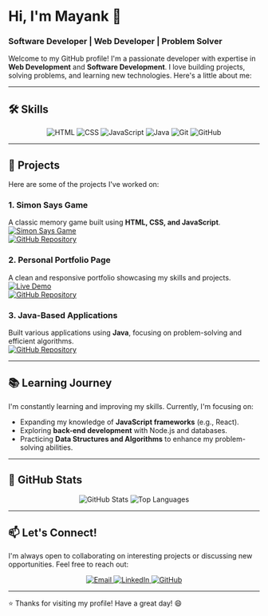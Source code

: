 # Hi, I'm Mayank 👋

### Software Developer | Web Developer | Problem Solver

Welcome to my GitHub profile! I'm a passionate developer with expertise in **Web Development** and **Software Development**. I love building projects, solving problems, and learning new technologies. Here's a little about me:

---

## 🛠️ Skills

<div align="center">
  <img src="https://img.icons8.com/color/48/000000/html-5.png" alt="HTML" title="HTML"/>
  <img src="https://img.icons8.com/color/48/000000/css3.png" alt="CSS" title="CSS"/>
  <img src="https://img.icons8.com/color/48/000000/javascript.png" alt="JavaScript" title="JavaScript"/>
  <img src="https://img.icons8.com/color/48/000000/java-coffee-cup-logo.png" alt="Java" title="Java"/>
  <img src="https://img.icons8.com/color/48/000000/git.png" alt="Git" title="Git"/>
  <img src="https://img.icons8.com/color/48/000000/github.png" alt="GitHub" title="GitHub"/>
</div>

---

## 🚀 Projects

Here are some of the projects I've worked on:

### 1. Simon Says Game  
A classic memory game built using **HTML, CSS, and JavaScript**.  
[![Simon Says Game](https://img.shields.io/badge/Live_Demo-FF6F61?style=for-the-badge&logo=web&logoColor=white)](#)  
[![GitHub Repository](https://img.shields.io/badge/GitHub-181717?style=for-the-badge&logo=github&logoColor=white)](#)

### 2. Personal Portfolio Page  
A clean and responsive portfolio showcasing my skills and projects.  
[![Live Demo](https://img.shields.io/badge/Live_Demo-FF6F61?style=for-the-badge&logo=web&logoColor=white)](#)  
[![GitHub Repository](https://img.shields.io/badge/GitHub-181717?style=for-the-badge&logo=github&logoColor=white)](#)

### 3. Java-Based Applications  
Built various applications using **Java**, focusing on problem-solving and efficient algorithms.  
[![GitHub Repository](https://img.shields.io/badge/GitHub-181717?style=for-the-badge&logo=github&logoColor=white)](#)

---

## 📚 Learning Journey

I'm constantly learning and improving my skills. Currently, I'm focusing on:
- Expanding my knowledge of **JavaScript frameworks** (e.g., React).
- Exploring **back-end development** with Node.js and databases.
- Practicing **Data Structures and Algorithms** to enhance my problem-solving abilities.

---

## 🌟 GitHub Stats

<div align="center">
  <img src="https://github-readme-stats.vercel.app/api?username=yourusername&show_icons=true&theme=radical" alt="GitHub Stats"/>
  <img src="https://github-readme-stats.vercel.app/api/top-langs/?username=yourusername&layout=compact&theme=radical" alt="Top Languages"/>
</div>

---

## 📫 Let's Connect!

I'm always open to collaborating on interesting projects or discussing new opportunities. Feel free to reach out:

<div align="center">
  <a href="mailto:your.email@example.com">
    <img src="https://img.icons8.com/color/48/000000/gmail.png" alt="Email" title="Email"/>
  </a>
  <a href="https://www.linkedin.com/in/yourprofile">
    <img src="https://img.icons8.com/color/48/000000/linkedin.png" alt="LinkedIn" title="LinkedIn"/>
  </a>
  <a href="https://github.com/yourusername">
    <img src="https://img.icons8.com/color/48/000000/github.png" alt="GitHub" title="GitHub"/>
  </a>
</div>

---

⭐️ Thanks for visiting my profile! Have a great day! 😄
